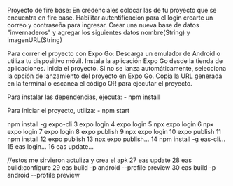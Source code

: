 
Proyecto de fire base:
    En credenciales colocar las de tu proyecto que se encuentra en fire base.
    Habilitar autentificacion para el login crearte un correo y contraseña para ingresar.
    Crear una nueva base de datos "invernaderos" y agregar los siguientes datos nombre(String) y imagenURL(String)

Para correr el proyecto con Expo Go:
    Descarga un emulador de Android o utiliza tu dispositivo móvil.
    Instala la aplicación Expo Go desde la tienda de aplicaciones.
    Inicia el proyecto.
    Si no se lanza automáticamente, selecciona la opción de lanzamiento del proyecto en Expo Go.
    Copia la URL generada en la terminal o escanea el código QR para ejecutar el proyecto.

Para instalar las dependencias, ejecuta: 
    - npm install
    
Para iniciar el proyecto, utiliza: 
    - npm start


npm install -g expo-cli
   3 expo login
   4 expo login
   5 npx expo login
   6 npx expo login
   7 expo login
   8 expo publish
   9 npx expo login
  10 expo publish
  11 npm install
  12 expo publish
  13 npx expo publish...
  14 npm install -g eas-cli...
  15 eas login...
  16 eas update...


//estos me sirvieron actuliza y crea el apk
  27 eas update
  28 eas build:configure
  29 eas build -p android --profile preview
  30 eas build -p android --profile preview
